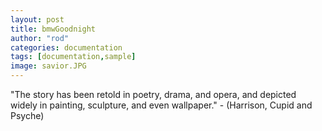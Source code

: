 ```yaml
---
layout: post
title: bmwGoodnight
author: "rod"
categories: documentation
tags: [documentation,sample]
image: savior.JPG
---
```


"The story has been retold in poetry, drama, and opera, and depicted widely in painting, sculpture, and even wallpaper." - (Harrison, Cupid and Psyche)